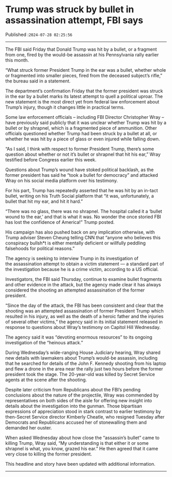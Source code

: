 # Trump was struck by bullet in assassination attempt, FBI says

Published :`2024-07-28 02:25:56`

---

The FBI said Friday that Donald Trump was hit by a bullet, or a fragment from one, fired by the would-be assassin at his Pennsylvania rally earlier this month.

“What struck former President Trump in the ear was a bullet, whether whole or fragmented into smaller pieces, fired from the deceased subject’s rifle,” the bureau said in a statement.

The department’s confirmation Friday that the former president was struck in the ear by a bullet marks its latest attempt to quell a political uproar. The new statement is the most direct yet from federal law enforcement about Trump’s injury, though it changes little in practical terms.

Some law enforcement officials – including FBI Director Christopher Wray – have previously said publicly that it was unclear whether Trump was hit by a bullet or by shrapnel, which is a fragmented piece of ammunition. Other officials questioned whether Trump had been struck by a bullet at all, or whether he was hit by a piece of glass or even injured while falling down.

“As I said, I think with respect to former President Trump, there’s some question about whether or not it’s bullet or shrapnel that hit his ear,” Wray testified before Congress earlier this week.

Questions about Trump’s wound have stoked political backlash, as the former president has said he “took a bullet for democracy” and attacked Wray on his social media platform over his testimony.

For his part, Trump has repeatedly asserted that he was hit by an in-tact bullet, writing on his Truth Social platform that “it was, unfortunately, a bullet that hit my ear, and hit it hard.”

“There was no glass, there was no shrapnel. The hospital called it a ‘bullet wound to the ear,’ and that is what it was. No wonder the once storied FBI has lost the confidence of America!” Trump posted.

His campaign has also pushed back on any implication otherwise, with Trump adviser Steven Cheung telling CNN that “anyone who believes this conspiracy bullsh*t is either mentally deficient or willfully peddling falsehoods for political reasons.”

The agency is seeking to interview Trump in its investigation of the assassination attempt to obtain a victim statement — a standard part of the investigation because he is a crime victim, according to a US official.

Investigators, the FBI said Thursday, continue to examine bullet fragments and other evidence in the attack, but the agency made clear it has always considered the shooting an attempted assassination of the former president.

“Since the day of the attack, the FBI has been consistent and clear that the shooting was an attempted assassination of former President Trump which resulted in his injury, as well as the death of a heroic father and the injuries of several other victims,” the agency said in its initial statement released in response to questions about Wray’s testimony on Capitol Hill Wednesday.

The agency said it was “devoting enormous resources” to its ongoing investigation of the “heinous attack.”

During Wednesday’s wide-ranging House Judiciary hearing, Wray shared new details with lawmakers about Trump’s would-be assassin, including that he searched for details of the John F. Kennedy shooting from his laptop and flew a drone in the area near the rally just two hours before the former president took the stage. The 20-year-old was killed by Secret Service agents at the scene after the shooting.

Despite later criticism from Republicans about the FBI’s pending conclusions about the nature of the projectile, Wray was commended by representatives on both sides of the aisle for offering new insight into details about the investigation into the gunman. Those bipartisan expressions of appreciation stood in stark contrast to earlier testimony by then-Secret Service director Kimberly Cheatle, who resigned Tuesday after Democrats and Republicans accused her of stonewalling them and demanded her ouster.

When asked Wednesday about how close the “assassin’s bullet” came to killing Trump, Wray said, “My understanding is that either it or some shrapnel is what, you know, grazed his ear.” He then agreed that it came very close to killing the former president.

This headline and story have been updated with additional information.

---

